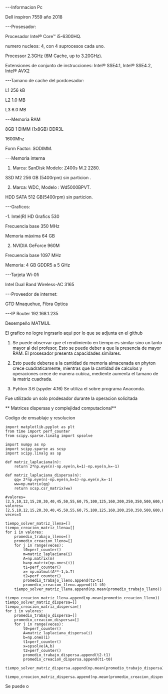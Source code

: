 ---Informacion Pc

Dell inspiron 7559 año 2018


---Prosesador:

Procesador Intel® Core™ i5-6300HQ.

numero nucleos: 4, con 4 suprocesos cada uno.

Processor 2.3GHz (6M Cache, up to 3.20GHz).

Extensiones de conjunto de instrucciones: 
Intel® SSE4.1, Intel® SSE4.2, Intel® AVX2

 ---Tamano de cache del pordcesador:
	
 L1 256 kB
	
 L2 1.0 MB
	
 L3 6.0 MB


---Memoria RAM

8GB 1 DIMM (1x8GB) DDR3L 

1600Mhz

Form Factor: SODIMM.


---Memoria interna

1. Marca: SanDisk  Modelo: Z400s M.2 2280.

 SSD M2  256 GB (5400rpm)  sin particion .

2. Marca: WDC, Modelo : Wd5000BPVT.

 HDD SATA 512 GB(5400rpm) sin particion.


---Graficos:

-1. Intel(R) HD Grafics 530

Frecuencia base	350 MHz

Memoria máxima	64 GB

2. NVIDIA GeForce 960M

Frecuencia base	1097 MHz

Memoria:	4 GB GDDR5 a 5 GHz


---Tarjeta Wi-0fi

Intel Dual Band Wireless-AC 3165


---Proveedor de internet:

GTD Mnaquehue, Fibra Optica

---IP Router 192.168.1.235


Desempeño MATMUL

El grafico no logre ingrsarlo aqui por lo que se adjunta en el github

1. Se puede observar que el rendimiento en tiempo es similar sino un tanto mayor al del profesor, Esto se puede deber a que la presencia de mayor RAM. El prosesador presenta capacidades similares.

2. Esto puede deberse a la cantidad de memoria almacenada en phyton crece cuadraticamente, mientras 
que la cantidad de calculos y operaciones crece de manera cubica, mediente aumenta el tamano de la matriz cuadrada.

3.  Pyhton 3.6 (spyder 4.16) Se utiliza el sobre programa Anaconda.

Fue utilizado un solo prodesador durante la operacion solicitada 



** Matrices dispersas y complejidad computacional**

Codigo de emsablaje y resolucion

```
import matplotlib.pyplot as plt
from time import perf_counter
from scipy.sparse.linalg import spsolve

import numpy as np
import scipy.sparse as scsp
import scipy.linalg as sp

def matriz_laplaciana(n):
    return 2*np.eye(n)-np.eye(n,k=1)-np.eye(n,k=-1)

def matriz_laplaciana_dispersa(n):    
    qq= 2*np.eye(n)-np.eye(n,k=1)-np.eye(n,k=-1)
    ww=np.matrix(qq)
    return scsp.csr_matrix(ww)

#valores=[2,5,10,12,15,20,30,40,45,50,55,60,75,100,125,160,200,250,350,500,600,800,1000,2000,5000,10000]
valores=[2,5,10,12,15,20,30,40,45,50,55,60,75,100,125,160,200,250,350,500,600,800,1000,2000,5000]
veces=3

tiempo_solver_matriz_llena=[]
tiempo_creacion_matriz_llena=[]
for i in valores:  
    promedio_trabajo_lleno=[]
    promedio_creacion_lleno=[]
    for j in range(veces):  
        t0=perf_counter()
        m=matriz_laplaciana(i)      
        A=np.matrix(m)
        b=np.matrix(np.ones(i)) 
        t1=perf_counter()
        x= np.matmul(A**-1,b.T)
        t2=perf_counter()   
        promedio_trabajo_lleno.append(t2-t1)
        promedio_creacion_lleno.append(t1-t0)    
    tiempo_solver_matriz_llena.append(np.mean(promedio_trabajo_lleno))  
    tiempo_creacion_matriz_llena.append(np.mean(promedio_creacion_lleno))
tiempo_solver_matriz_dispersa=[]
tiempo_creacion_matriz_dispersa=[]
for i in valores:  
    promedio_trabajo_dispersa=[]
    promedio_creacion_dispersa=[]
    for j in range(veces):  
        t0=perf_counter()
        A=matriz_laplaciana_dispersa(i)      
        b=np.ones(i)
        t1=perf_counter()
        x=spsolve(A,b)
        t2=perf_counter()    
        promedio_trabajo_dispersa.append(t2-t1)
        promedio_creacion_dispersa.append(t1-t0)       
    tiempo_solver_matriz_dispersa.append(np.mean(promedio_trabajo_dispersa))  
    tiempo_creacion_matriz_dispersa.append(np.mean(promedio_creacion_dispersa)) 
```

Se puede o

